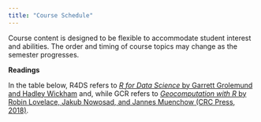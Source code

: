 ```yaml
---
title: "Course Schedule"
---
```


Course content is designed to be flexible to accommodate student interest and abilities.  The order and timing of course topics may change as the semester progresses.  

**Readings**

In the table below, R4DS refers to [_R for Data Science_ by Garrett Grolemund and Hadley Wickham](http://r4ds.had.co.nz) and, while GCR refers to [_Geocomputation with R_ by Robin Lovelace, Jakub Nowosad, and Jannes Muenchow (CRC Press, 2018)](https://geocompr.robinlovelace.net/).


<!--html_preserve--><div id="htmlwidget-686092dc917a388ea16d" style="width:672px;height:480px;" class="fullcalendar html-widget"></div>
<script type="application/json" data-for="htmlwidget-686092dc917a388ea16d">{"x":{"firstDay":1,"height":500,"aspectRatio":1.75,"header":{"right":"week,month,listMonth"},"footer":{"right":"today prev,next, title"},"titleFormat":" MM-YYYY","events":[{"date":"2018-08-30","title":"CS_01","type":"CS","url":"./CS_01.html","color":"red"},{"date":"2018-09-06","title":"CS_02","type":"CS","url":"./CS_02.html","color":"red"},{"date":"2018-09-13","title":"CS_03","type":"CS","url":"./CS_03.html","color":"red"},{"date":"2018-09-20","title":"CS_04","type":"CS","url":"./CS_04.html","color":"red"},{"date":"2018-09-25","title":"CS_05","type":"CS","url":"./CS_05.html","color":"red"},{"date":"2018-09-06","title":"TK_01","type":"TK","url":"./TK_01.html","color":"green"},{"date":"2018-09-11","title":"TK_02","type":"TK","url":"./TK_02.html","color":"green"},{"date":"2018-09-11","title":"TK_03","type":"TK","url":"./TK_03.html","color":"green"}]},"evals":[],"jsHooks":[]}</script><!--/html_preserve-->
